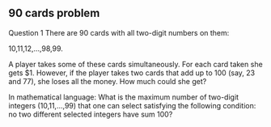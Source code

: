 ## 90 cards problem

Question 1
There are 90 cards with all two-digit numbers on them: 

10,11,12,…,98,99.
 

A player takes some of these cards simultaneously. For each card taken she gets $1. However, if the player takes two cards that add up to 100 (say, 23 and 77), she loses all the money. How much could she get? 

In mathematical language: What is the maximum number of two-digit integers (10,11,...,99) that one can select satisfying the following condition: no two different selected integers have sum 100?